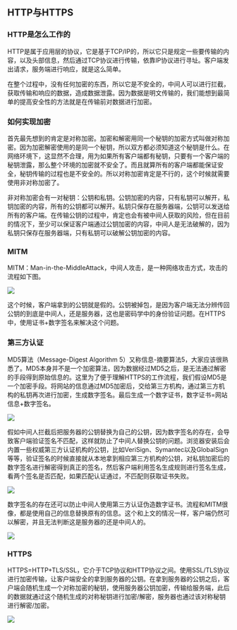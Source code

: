 ## HTTP与HTTPS

### HTTP是怎么工作的

HTTP是属于应用层的协议，它是基于TCP/IP的，所以它只是规定一些要传输的内容，以及头部信息，然后通过TCP协议进行传输，依靠IP协议进行寻址。客户端发出请求，服务端进行响应，就是这么简单。

在整个过程中，没有任何加密的东西，所以它是不安全的，中间人可以进行拦截，获取传输和响应的数据，造成数据泄露。因为数据是明文传输的，我们能想到最简单的提高安全性的方法就是在传输前对数据进行加密。

### 如何实现加密

首先最先想到的肯定是对称加密。加密和解密用同一个秘钥的加密方式叫做对称加密。因为加密解密使用的是同一个秘钥，所以双方都必须知道这个秘钥是什么。在网络环境下，这显然不合理，用为如果所有客户端都有秘钥，只要有一个客户端的秘钥泄露，那么整个环境的加密就不安全了。而且就算所有的客户端都能保证安全，秘钥传输的过程也是不安全的。所以对称加密肯定是不行的，这个时候就需要使用非对称加密了。

非对称加密会有一对秘钥：公钥和私钥。公钥加密的内容，只有私钥可以解开，私钥加密的内容，所有的公钥都可以解开。私钥只保存在服务器端，公钥可以发送给所有的客户端。在传输公钥的过程中，肯定也会有被中间人获取的风险，但在目前的情况下，至少可以保证客户端通过公钥加密的内容，中间人是无法破解的，因为私钥只保存在服务器端，只有私钥可以破解公钥加密的内容。

### MITM

MITM：Man-in-the-MiddleAttack，中间人攻击，是一种网络攻击方式，攻击的流程如下图。

![](E:\GongZuoQu\KTZhiShiKu\Image\WangLuoGongCheng\HTTPXueYi_img01.webp)

这个时候，客户端拿到的公钥就是假的。公钥被掉包，是因为客户端无法分辨传回公钥的到底是中间人，还是服务器，这也是密码学中的身份验证问题。在HTTPS中，使用证书+数字签名来解决这个问题。

### 第三方认证

MD5算法（Message-Digest Algorithm 5）又称信息-摘要算法5，大家应该很熟悉了。MD5本身并不是一个加密算法，因为数据经过MD5之后，是无法通过解密的手段得到原始信息的。这里为了便于理解HTTPS的工作流程，我们假设MD5是一个加密手段。将网站的信息通过MD5加密后，交给第三方机构，通过第三方机构的私钥再次进行加密，生成数字签名。最后生成一个数字证书，数字证书=网站信息+数字签名。

![](E:\GongZuoQu\KTZhiShiKu\Image\WangLuoGongCheng\HTTPXueYi_img02.webp)

假如中间人拦截后把服务器的公钥替换为自己的公钥，因为数字签名的存在，会导致客户端验证签名不匹配，这样就防止了中间人替换公钥的问题。浏览器安装后会内置一些权威第三方认证机构的公钥，比如VeriSign、Symantec以及GlobalSign等等，验证签名的时候直接就从本地拿到相应第三方机构的公钥，对私钥加密后的数字签名进行解密得到真正的签名，然后客户端利用签名生成规则进行签名生成，看两个签名是否匹配，如果匹配认证通过，不匹配则获取证书失败。

![](E:\GongZuoQu\KTZhiShiKu\Image\WangLuoGongCheng\HTTPXueYi_img03.jpg)

数字签名的存在还可以防止中间人使用第三方认证伪造数字证书。流程和MITM很像，都是使用自己的信息替换原有的信息。这个和上文的情况一样，客户端仍然可以解密，并且无法判断这是服务器的还是中间人的。

![](E:\GongZuoQu\KTZhiShiKu\Image\WangLuoGongCheng\HTTPXueYi_img04.webp)

### HTTPS

HTTPS=HTTP+TLS/SSL，它介于TCP协议和HTTP协议之间。使用SSL/TLS协议进行加密传输，让客户端安全的拿到服务器的公钥。在拿到服务器的公钥之后，客户端会随机生成一个对称加密的秘钥，使用服务器公钥加密，传输给服务端，此后的数据就通过这个随机生成的对称秘钥进行加密/解密，服务器也通过该对称秘钥进行解密/加密。

![](E:\GongZuoQu\KTZhiShiKu\Image\WangLuoGongCheng\HTTPXueYi_img05.webp)